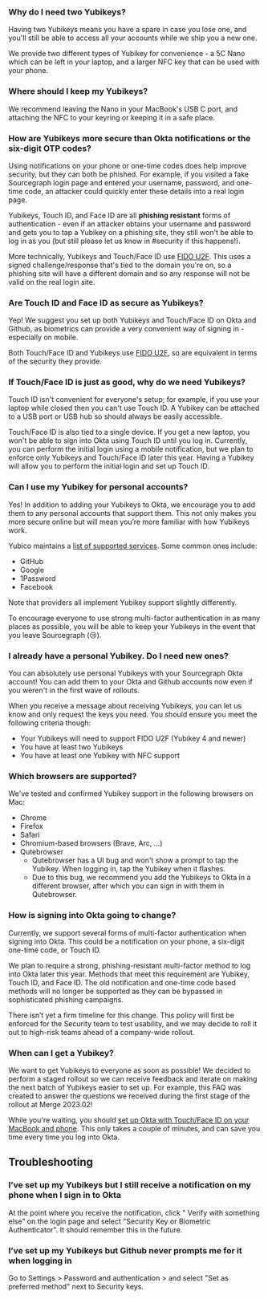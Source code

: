 ### Why do I need two Yubikeys?

Having two Yubikeys means you have a spare in case you lose one, and you'll still be able to access all your accounts while we ship you a new one.

We provide two different types of Yubikey for convenience - a 5C Nano which can be left in your laptop, and a larger NFC key that can be used with your phone.

### Where should I keep my Yubikeys?

We recommend leaving the Nano in your MacBook's USB C port, and attaching the NFC to your keyring or keeping it in a safe place.

### How are Yubikeys more secure than Okta notifications or the six-digit OTP codes?

Using notifications on your phone or one-time codes does help improve security, but they can both be phished. For example, if you visited a fake Sourcegraph login page and entered your username, password, and one-time code, an attacker could quickly enter these details into a real login page.

Yubikeys, Touch ID, and Face ID are all **phishing resistant** forms of authentication - even if an attacker obtains your username and password and gets you to tap a Yubikey on a phishing site, they still won't be able to log in as you (but still please let us know in #security if this happens!).

More technically, Yubikeys and Touch/Face ID use [FIDO U2F](https://en.wikipedia.org/wiki/Universal_2nd_Factor). This uses a signed challenge/response that's tied to the domain you're on, so a phishing site will have a different domain and so any response will not be valid on the real login site.

### Are Touch ID and Face ID as secure as Yubikeys?

Yep! We suggest you set up both Yubikeys and Touch/Face ID on Okta and Github, as biometrics can provide a very convenient way of signing in - especially on mobile.

Both Touch/Face ID and Yubikeys use [FIDO U2F](https://en.wikipedia.org/wiki/Universal_2nd_Factor), so are equivalent in terms of the security they provide.

### If Touch/Face ID is just as good, why do we need Yubikeys?

Touch ID isn't convenient for everyone's setup; for example, if you use your laptop while closed then you can't use Touch ID. A Yubikey can be attached to a USB port or USB hub so should always be easily accessible.

Touch/Face ID is also tied to a single device. If you get a new laptop, you won't be able to sign into Okta using Touch ID until you log in. Currently, you can perform the initial login using a mobile notification, but we plan to enforce only Yubikeys and Touch/Face ID later this year. Having a Yubikey will allow you to perform the initial login and set up Touch ID.

### Can I use my Yubikey for personal accounts?

Yes! In addition to adding your Yubikeys to Okta, we encourage you to add them to any personal accounts that support them. This not only makes you more secure online but will mean you’re more familiar with how Yubikeys work.

Yubico maintains a [list of supported services](https://www.yubico.com/works-with-yubikey/catalog/?sort=popular). Some common ones include:

- GitHub
- Google
- 1Password
- Facebook

Note that providers all implement Yubikey support slightly differently.

To encourage everyone to use strong multi-factor authentication in as many places as possible, you will be able to keep your Yubikeys in the event that you leave Sourcegraph (😢).

### I already have a personal Yubikey. Do I need new ones?

You can absolutely use personal Yubikeys with your Sourcegraph Okta account! You can add them to your Okta and Github accounts now even if you weren't in the first wave of rollouts.

When you receive a message about receiving Yubikeys, you can let us know and only request the keys you need. You should ensure you meet the following criteria though:

- Your Yubikeys will need to support FIDO U2F (Yubikey 4 and newer)
- You have at least two Yubikeys
- You have at least one Yubikey with NFC support

### Which browsers are supported?

We've tested and confirmed Yubikey support in the following browsers on Mac:

- Chrome
- Firefox
- Safari
- Chromium-based browsers (Brave, Arc, ...)
- Qutebrowser
  - Qutebrowser has a UI bug and won't show a prompt to tap the Yubikey. When logging in, tap the Yubikey when it flashes.
  - Due to this bug, we recommend you add the Yubikeys to Okta in a different browser, after which you can sign in with them in Qutebrowser.

### How is signing into Okta going to change?

Currently, we support several forms of multi-factor authentication when signing into Okta. This could be a notification on your phone, a six-digit one-time code, or Touch ID.

We plan to require a strong, phishing-resistant multi-factor method to log into Okta later this year. Methods that meet this requirement are Yubikey, Touch ID, and Face ID. The old notification and one-time code based methods will no longer be supported as they can be bypassed in sophisticated phishing campaigns.

There isn’t yet a firm timeline for this change. This policy will first be enforced for the Security team to test usability, and we may decide to roll it out to high-risk teams ahead of a company-wide rollout.

### When can I get a Yubikey?

We want to get Yubikeys to everyone as soon as possible! We decided to perform a staged rollout so we can receive feedback and iterate on making the next batch of Yubikeys easier to set up. For example, this FAQ was created to answer the questions we received during the first stage of the rollout at Merge 2023.02!

While you're waiting, you should [set up Okta with Touch/Face ID on your MacBook and phone](https://handbook.sourcegraph.com/departments/tech-ops/tools/okta/main/#adding-touch-id-as-a-phishing-resistant-mfa-option). This only takes a couple of minutes, and can save you time every time you log into Okta.

## Troubleshooting

### I’ve set up my Yubikeys but I still receive a notification on my phone when I sign in to Okta

At the point where you receive the notification, click "
Verify with something else" on the login page and select "Security Key or Biometric Authenticator". It should remember this in the future.

### I’ve set up my Yubikeys but Github never prompts me for it when logging in

Go to Settings > Password and authentication > and select "Set as preferred method" next to Security keys.
